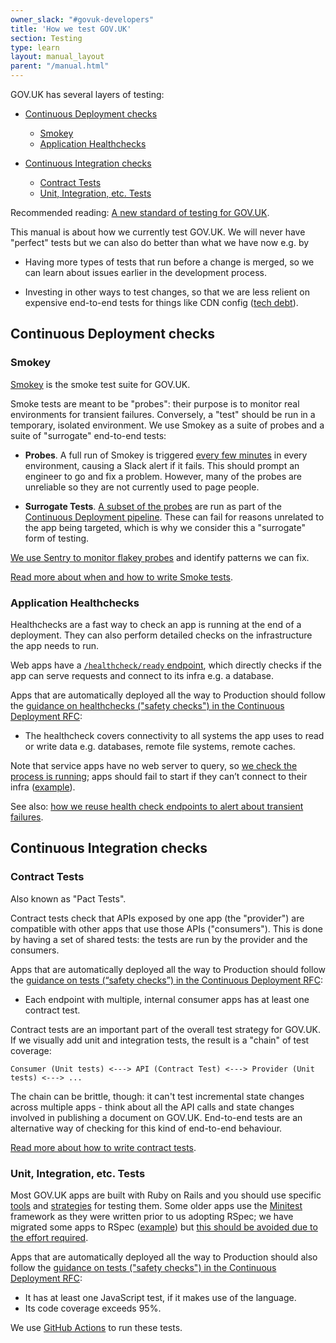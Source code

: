 ```yaml
---
owner_slack: "#govuk-developers"
title: 'How we test GOV.UK'
section: Testing
type: learn
layout: manual_layout
parent: "/manual.html"
---
```


GOV.UK has several layers of testing:

- [Continuous Deployment checks](#continuous-deployment-checks)
  - [Smokey](#smokey)
  - [Application Healthchecks](#application-healthchecks)

- [Continuous Integration checks](#continuous-integration-checks)
  - [Contract Tests](#contract-tests)
  - [Unit, Integration, etc. Tests](#unit-integration-etc-tests)

Recommended reading: [A new standard of testing for GOV.UK](https://technology.blog.gov.uk/2021/10/08/a-new-standard-of-testing-for-gov-uk/).

This manual is about how we currently test GOV.UK. We will never have "perfect" tests but we can also do better than what we have now e.g. by

- Having more types of tests that run before a change is merged, so we can learn about issues earlier in the development process.

- Investing in other ways to test changes, so that we are less relient on expensive end-to-end tests for things like CDN config ([tech debt](https://trello.com/c/y6MIgxjp/14-cdn-configuration-is-spread-over-multiple-repositories-and-not-reproducible)).

## Continuous Deployment checks

### Smokey

[Smokey](https://github.com/alphagov/smokey) is the smoke test suite for GOV.UK.

Smoke tests are meant to be "probes": their purpose is to monitor real environments for transient failures. Conversely, a "test" should be run in a temporary, isolated environment. We use Smokey as a suite of probes and a suite of "surrogate" end-to-end tests:

- **Probes**. A full run of Smokey is triggered [every few minutes](https://github.com/alphagov/govuk-puppet/blob/278426769a1711c622bcb67a59175f73e8f4db61/modules/govuk_jenkins/manifests/jobs/smokey.pp#L24) in every environment, causing a Slack alert if it fails. This should prompt an engineer to go and fix a problem. However, many of the probes are unreliable so they are not currently used to page people.

- **Surrogate Tests**. [A subset of the probes](https://github.com/alphagov/smokey/blob/main/docs/tagging.md#app-app_name) are run as part of the [Continuous Deployment pipeline](/manual/development-pipeline.html). These can fail for reasons unrelated to the app being targeted, which is why we consider this a "surrogate" form of testing.

[We use Sentry to monitor flakey probes](https://sentry.io/organizations/govuk/issues/?project=6370326) and identify patterns we can fix.

[Read more about when and how to write Smoke tests](https://github.com/alphagov/smokey/blob/main/docs/writing-tests.md).

### Application Healthchecks

Healthchecks are a fast way to check an app is running at the end of a deployment. They can also perform detailed checks on the infrastructure the app needs to run.

Web apps have a [`/healthcheck/ready` endpoint](https://github.com/alphagov/govuk_app_config/blob/main/docs/healthchecks.md), which directly checks if the app can serve requests and connect to its infra e.g. a database.

Apps that are automatically deployed all the way to Production should follow the [guidance on healthchecks ("safety checks") in the Continuous Deployment RFC](https://github.com/alphagov/govuk-rfcs/blob/main/rfc-128-continuous-deployment.md#check-app-is-healthy-ie-it-can-run-in-a-production-environment):

- The healthcheck covers connectivity to all systems the app uses to read or write data e.g. databases, remote file systems, remote caches.

Note that service apps have no web server to query, so [we check the process is running](https://github.com/alphagov/govuk-puppet/blob/32c1bbbb10067078c1406170666a135b4a10aaea/modules/govuk/files/usr/local/bin/govuk_supervised_initctl); apps should fail to start if they can’t connect to their infra ([example](https://github.com/alphagov/email-alert-service/commit/cc6123e88d1ec9542d0d19e719e8e02c37b78538)).

See also: [how we reuse health check endpoints to alert about transient failures](/manual/alerts/app-healthcheck-not-ok.html).

## Continuous Integration checks

### Contract Tests

Also known as "Pact Tests".

Contract tests check that APIs exposed by one app (the "provider") are compatible with other apps that use those APIs ("consumers"). This is done by having a set of shared tests: the tests are run by the provider and the consumers.

Apps that are automatically deployed all the way to Production should follow the [guidance on tests (“safety checks”) in the Continuous Deployment RFC](https://github.com/alphagov/govuk-rfcs/blob/main/rfc-128-continuous-deployment.md#safety-checks):

- Each endpoint with multiple, internal consumer apps has at least one contract test.

Contract tests are an important part of the overall test strategy for GOV.UK. If we visually add unit and integration tests, the result is a "chain" of test coverage:

```
Consumer (Unit tests) <---> API (Contract Test) <---> Provider (Unit tests) <---> ...
```

The chain can be brittle, though: it can't test incremental state changes across multiple apps - think about all the API calls and state changes involved in publishing a document on GOV.UK. End-to-end tests are an alternative way of checking for this kind of end-to-end behaviour.

[Read more about how to write contract tests](/manual/pact-testing.html).

### Unit, Integration, etc. Tests

Most GOV.UK apps are built with Ruby on Rails and you should use specific [tools](/manual/conventions-for-rails-applications.html#testing-utilities) and [strategies](/manual/conventions-for-rails-applications.html#testing-strategies) for testing them. Some older apps use the [Minitest](https://guides.rubyonrails.org/testing.html#rails-meets-minitest) framework as they were written prior to us adopting RSpec; we have migrated some apps to RSpec ([example](https://github.com/alphagov/collections/issues/2259)) but [this should be avoided due to the effort required](https://github.com/alphagov/smart-answers/issues/5350).

Apps that are automatically deployed all the way to Production should also follow the [guidance on tests ("safety checks") in the Continuous Deployment RFC](https://github.com/alphagov/govuk-rfcs/blob/main/rfc-128-continuous-deployment.md#safety-checks):

- It has at least one JavaScript test, if it makes use of the language.
- Its code coverage exceeds 95%.

We use [GitHub Actions](/manual/test-and-build-a-project-with-github-actions.html) to run these tests.
